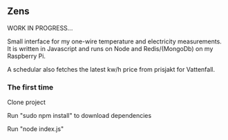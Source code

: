 Zens
----------------

WORK IN PROGRESS... 

Small interface for my one-wire temperature and electricity measurements. It is written in 
Javascript and runs on Node and Redis/(MongoDb) on my Raspberry Pi.

A schedular also fetches the latest kw/h price from prisjakt for Vattenfall. 

### The first time

Clone project

Run "sudo npm install" to download dependencies 

Run "node index.js"

